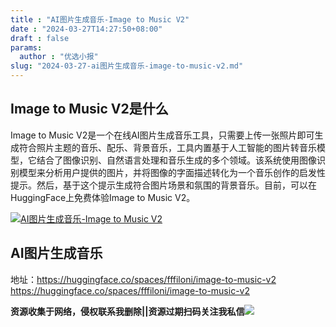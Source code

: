 ```yaml
---
title : "AI图片生成音乐-Image to Music V2"
date : "2024-03-27T14:27:50+08:00"
draft : false
params:
  author : "优选小报"
slug: "2024-03-27-ai图片生成音乐-image-to-music-v2.md"
---
```


## Image to Music V2是什么

Image to Music
V2是一个在线AI图片生成音乐工具，只需要上传一张照片即可生成符合照片主题的音乐、配乐、背景音乐，工具内置基于人工智能的图片转音乐模型，它结合了图像识别、自然语言处理和音乐生成的多个领域。该系统使用图像识别模型来分析用户提供的图片，并将图像的字面描述转化为一个音乐创作的启发性提示。然后，基于这个提示生成符合图片场景和氛围的背景音乐。目前，可以在HuggingFace上免费体验Image
to Music V2。

[![AI图片生成音乐-Image to Music
V2](//img7-1.zhekoulieshou.com/mmbiz_jpg/iaHBVewvSIbAh08WfIsYfZJWcU4puibpsIRufLytVa11RXP1hJZhcYQpzqhxmmcG1m7XBpmVP9tDwmxIAMW9znibg/0)](//img7-1.zhekoulieshou.com/mmbiz_jpg/iaHBVewvSIbAh08WfIsYfZJWcU4puibpsIRufLytVa11RXP1hJZhcYQpzqhxmmcG1m7XBpmVP9tDwmxIAMW9znibg/0)

## AI图片生成音乐

地址：https://huggingface.co/spaces/fffiloni/image-to-music-v2
https://huggingface.co/spaces/fffiloni/image-to-music-v2

**资源收集于网络，侵权联系我删除||资源过期扫码关注我私信**![](//img7-1.zhekoulieshou.com/mmbiz_jpg/iaHBVewvSIbAjcr9g6TlCXSfiaDqkbzuEzp207hVzPqT4YGQOAazQ1KNHCeACbia5Lzq4Ckwibe48iar1q7lgVP1o3w/640?wx_fmt=jpeg&from=appmsg)


